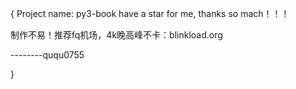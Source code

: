 {
    Project name: py3-book
have a star for me, thanks so mach！！！

制作不易！推荐fq机场，4k晚高峰不卡：blinkload.org

--------ququ0755

}